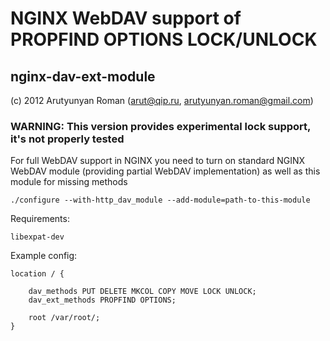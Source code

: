 # NGINX WebDAV support of PROPFIND OPTIONS LOCK/UNLOCK
## nginx-dav-ext-module

(c) 2012 Arutyunyan Roman (arut@qip.ru, arutyunyan.roman@gmail.com)

### WARNING: This version provides experimental lock support, it's not properly tested

For full WebDAV support in NGINX you need to turn on standard NGINX 
WebDAV module (providing partial WebDAV implementation) as well as 
this module for missing methods

    ./configure --with-http_dav_module --add-module=path-to-this-module



Requirements:

	libexpat-dev


Example config:

	location / {

		dav_methods PUT DELETE MKCOL COPY MOVE LOCK UNLOCK;
		dav_ext_methods PROPFIND OPTIONS;

		root /var/root/;
	}
